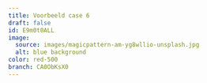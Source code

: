 ```yaml
---
title: Voorbeeld case 6
draft: false
id: E9m0t0ALL
image:
  source: images/magicpattern-am-yg8wllio-unsplash.jpg
  alt: blue background
color: red-500
branch: CA0ObKsX0
---
```

